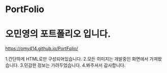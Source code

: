 # PortFolio

  오민영의 포트폴리오 입니다.
 =============================
 
 https://omy414.github.io/PortFolio/
  

1.간단하게 HTML로만 구성되어있습니다.
2.모든 이미지는 개발중인 화면에서 가져왔습니다.
3.민감한 정보는 가려두었습니다.
4.봐주셔서 감사합니다.
